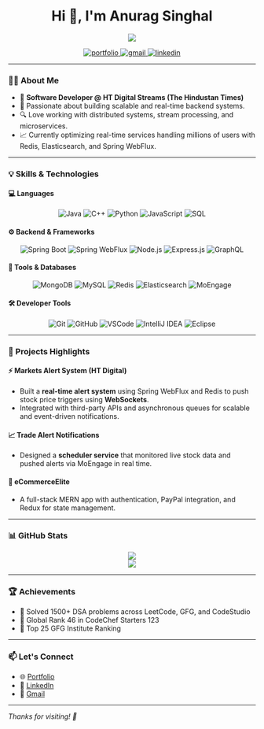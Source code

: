 <h1 align="center">Hi 👋, I'm Anurag Singhal</h1>

<p align="center">
  <img src="https://readme-typing-svg.herokuapp.com?&font=IBM+Plex+Sans&color=abcdef&size=22&center=true&lines=Welcome+to+my+GitHub!;Software+Developer+%40+HT+Digital+Streams;Backend+Engineer+%7C+Java+%7C+SpringBoot+%7C+Redis+%7C+Elastic" />
</p>

<p align="center">
  <a href="https://portfolio-anurag13975.vercel.app/" target="_blank">
    <img src="https://img.shields.io/badge/My%20Website-000000?style=for-the-badge&logo=Microsoft-edge&logoColor=white" alt="portfolio"/>
  </a>
  <a href="mailto:anuragsinghal6072@gmail.com?subject=Feedback%20From%20GitHub&body=Hello," target="_blank">
    <img src="https://img.shields.io/badge/Gmail-D14836?style=for-the-badge&logo=gmail&logoColor=white" alt="gmail"/>
  </a>
  <a href="https://www.linkedin.com/in/anurag0singhal/" target="_blank">
    <img src="https://img.shields.io/badge/LinkedIn-0077B5?style=for-the-badge&logo=linkedin&logoColor=white" alt="linkedin"/>
  </a>
</p>

---

### 👨‍💻 About Me
- 💼 **Software Developer @ HT Digital Streams (The Hindustan Times)**
- 🧠 Passionate about building scalable and real-time backend systems.
- 🔍 Love working with distributed systems, stream processing, and microservices.
- 📈 Currently optimizing real-time services handling millions of users with Redis, Elasticsearch, and Spring WebFlux.

---

### 💡 Skills & Technologies

#### 💻 Languages
<p align="center">
  <img alt="Java" src="https://img.shields.io/badge/Java-ED8B00?style=for-the-badge&logo=java&logoColor=white"/>
  <img alt="C++" src="https://img.shields.io/badge/C++-00599C?style=for-the-badge&logo=cplusplus&logoColor=white"/>
  <img alt="Python" src="https://img.shields.io/badge/Python-3776AB?style=for-the-badge&logo=python&logoColor=white"/>
  <img alt="JavaScript" src="https://img.shields.io/badge/JavaScript-F7DF1E?style=for-the-badge&logo=javascript&logoColor=black"/>
  <img alt="SQL" src="https://img.shields.io/badge/SQL-4479A1?style=for-the-badge&logo=sqlite&logoColor=white"/>
</p>

#### ⚙️ Backend & Frameworks
<p align="center">
  <img alt="Spring Boot" src="https://img.shields.io/badge/SpringBoot-6DB33F?style=for-the-badge&logo=spring&logoColor=white"/>
  <img alt="Spring WebFlux" src="https://img.shields.io/badge/WebFlux-6DB33F?style=for-the-badge&logo=spring&logoColor=white"/>
  <img alt="Node.js" src="https://img.shields.io/badge/Node.js-339933?style=for-the-badge&logo=node.js&logoColor=white"/>
  <img alt="Express.js" src="https://img.shields.io/badge/Express.js-000000?style=for-the-badge&logo=express&logoColor=white"/>
  <img alt="GraphQL" src="https://img.shields.io/badge/GraphQL-E10098?style=for-the-badge&logo=graphql&logoColor=white"/>
</p>

#### 🧠 Tools & Databases
<p align="center">
  <img alt="MongoDB" src="https://img.shields.io/badge/MongoDB-47A248?style=for-the-badge&logo=mongodb&logoColor=white"/>
  <img alt="MySQL" src="https://img.shields.io/badge/MySQL-4479A1?style=for-the-badge&logo=mysql&logoColor=white"/>
  <img alt="Redis" src="https://img.shields.io/badge/Redis-DC382D?style=for-the-badge&logo=redis&logoColor=white"/>
  <img alt="Elasticsearch" src="https://img.shields.io/badge/Elasticsearch-005571?style=for-the-badge&logo=elasticsearch&logoColor=white"/>
  <img alt="MoEngage" src="https://img.shields.io/badge/MoEngage-0275d8?style=for-the-badge"/>
</p>

#### 🛠️ Developer Tools
<p align="center">
  <img alt="Git" src="https://img.shields.io/badge/Git-F05032?style=for-the-badge&logo=git&logoColor=white"/>
  <img alt="GitHub" src="https://img.shields.io/badge/GitHub-181717?style=for-the-badge&logo=github&logoColor=white"/>
  <img alt="VSCode" src="https://img.shields.io/badge/vscode-007ACC.svg?style=for-the-badge&logo=visualstudiocode&logoColor=white"/>
  <img alt="IntelliJ IDEA" src="https://img.shields.io/badge/IntelliJ-000000?style=for-the-badge&logo=intellijidea&logoColor=white"/>
  <img alt="Eclipse" src="https://img.shields.io/badge/Eclipse-2C2255?style=for-the-badge&logo=eclipse&logoColor=white"/>
</p>

---

### 🚀 Projects Highlights

#### ⚡ Markets Alert System (HT Digital)
- Built a **real-time alert system** using Spring WebFlux and Redis to push stock price triggers using **WebSockets**.
- Integrated with third-party APIs and asynchronous queues for scalable and event-driven notifications.

#### 📈 Trade Alert Notifications
- Designed a **scheduler service** that monitored live stock data and pushed alerts via MoEngage in real time.

#### 🛒 eCommerceElite
- A full-stack MERN app with authentication, PayPal integration, and Redux for state management.

---

### 📊 GitHub Stats
<p align="center">
  <img src="https://github-readme-stats.vercel.app/api?username=anurag13975&show_icons=true&theme=react&hide_border=true" />
  <br/>
  <img src="https://github-readme-streak-stats.herokuapp.com?user=anurag13975&theme=react&hide_border=true" />
</p>

---

### 🏆 Achievements
- 🥇 Solved 1500+ DSA problems across LeetCode, GFG, and CodeStudio
- 🥈 Global Rank 46 in CodeChef Starters 123
- 🥉 Top 25 GFG Institute Ranking

---

### 📫 Let's Connect
- 🌐 [Portfolio](https://portfolio-anurag13975.vercel.app/)
- 💼 [LinkedIn](https://www.linkedin.com/in/anurag-singhal-b246b0245/)
- 📧 [Gmail](mailto:anuragsinghal6072@gmail.com)

---

_Thanks for visiting! 🚀_
